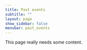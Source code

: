 ```yaml
---
title: Past events
subtitle: ""
layout: page
show_sidebar: false
menubar: past_events
---
```


This page really needs some content.
